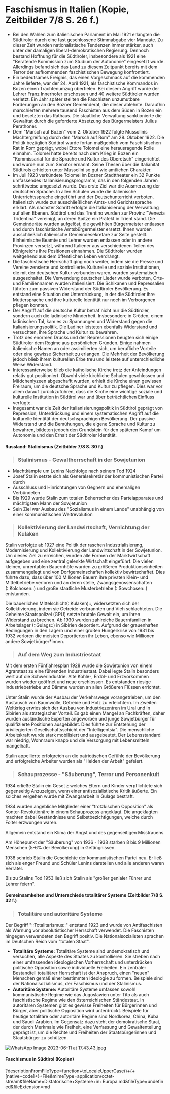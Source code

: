 # Faschismus in Italien (Kopie, Zeitbilder 7/8 S. 26 f.)

- Bei den Wahlen zum italienischen Parlament im Mai 1921 erlangten die Südtiroler durch eine fast geschlossene Stimmabgabe vier Mandate. Zu dieser Zeit wurden nationalistische Tendenzen immer stärker, auch unter der damaligen liberal-demokratischen Regierung. Dennoch bestand Hoffnung für die Südtiroler, insbesondere als 1921 eine "Beratende Kommission zum Studium der Autonomie" eingesetzt wurde. Allerdings befand sich das Land zu diesem Zeitpunkt bereits mit dem Terror der aufkommenden faschistischen Bewegung konfrontiert.
- Ein bedeutsames Ereignis, das einen Vorgeschmack auf die kommenden Jahre lieferte, war der 24. April 1921, als faschistische Kommandos in Bozen einen Trachtenumzug überfielen. Bei diesem Angriff wurde der Lehrer Franz Innerhofer erschossen und 40 weitere Südtiroler wurden verletzt. Ein Jahr später stellten die Faschisten unzumutbare Forderungen an den Bozner Gemeinderat, die dieser ablehnte. Daraufhin marschierten mehrere tausend Faschisten aus dem Süden in Bozen ein und besetzten das Rathaus. Die staatliche Verwaltung sanktionierte die Gewalttat durch die geforderte Absetzung des Bürgermeisters Julius Perathoner.
- Dem "Marsch auf Bozen" vom 2. Oktober 1922 folgte Mussolinis Machtergreifung durch den "Marsch auf Rom" am 28. Oktober 1922. Die Politik bezüglich Südtirol wurde fortan maßgeblich vom Faschistischen Rat in Rom geprägt, wobei Ettore Tolomei eine herausragende Rolle einnahm. Tolomei hatte bereits nach dem Krieg in Bozen ein "Kommissariat für die Sprache und Kultur des Oberetsch" eingerichtet und wurde nun zum Senator ernannt. Seine Thesen über die Italianität Südtirols erhielten unter Mussolini so gut wie amtlichen Charakter.
- Im Juli 1923 verkündete Tolomei im Bozner Stadttheater ein 32 Punkte umfassendes Italianisierungsprogramm, das in den folgenden Jahren schrittweise umgesetzt wurde. Das erste Ziel war die Ausmerzung der deutschen Sprache. In allen Schulen wurde die italienische Unterrichtssprache eingeführt und der Deutschunterricht verboten. Italienisch wurde zur ausschließlichen Amts- und Gerichtssprache erklärt. Als nächster Schritt erfolgte die Italianisierung der Verwaltung auf allen Ebenen. Südtirol und das Trentino wurden zur Provinz "Venezia Tridentina" vereinigt, an deren Spitze ein Präfekt in Trient stand. Die Gemeinderäte wurden aufgelöst, die gewählten Bürgermeister entlassen und durch faschistische Amtsbürgermeister ersetzt. Ihnen wurden ausschließlich italienische Gemeindesekretäre zur Seite gestellt. Einheimische Beamte und Lehrer wurden entlassen oder in andere Provinzen versetzt, während Italiener aus verschiedenen Teilen des Königreichs ihre Positionen einnahmen. Die Südtiroler wurden weitgehend aus dem öffentlichen Leben verdrängt.
- Die faschistische Herrschaft ging noch weiter, indem sie die Presse und Vereine zensierte und kontrollierte. Kulturelle und soziale Institutionen, die mit der deutschen Kultur verbunden waren, wurden systematisch ausgeschaltet. Die Verwendung deutscher Lieder wurde verboten, Orts- und Familiennamen wurden italienisiert. Die Schikanen und Repressalien führten zum passiven Widerstand der Südtiroler Bevölkerung. Es entstand eine Situation der Unterdrückung, in der die Südtiroler ihre Muttersprache und ihre kulturelle Identität nur noch im Verborgenen pflegen konnten.
- Der Angriff auf die deutsche Kultur betraf nicht nur die Südtiroler, sondern auch die ladinische Minderheit. Insbesondere in Gröden, einem ladinischen Tal, kam es zu Spannungen und Widerstand gegen die Italianisierungspolitik. Die Ladiner leisteten ebenfalls Widerstand und versuchten, ihre Sprache und Kultur zu bewahren.
- Trotz des enormen Drucks und der Repressionen beugten sich einige Südtiroler dem Regime aus persönlichen Gründen. Einige nahmen italienische Namen an oder assimilierten sich, um berufliche Vorteile oder eine gewisse Sicherheit zu erlangen. Die Mehrheit der Bevölkerung jedoch blieb ihrem kulturellen Erbe treu und leistete auf unterschiedliche Weise Widerstand.
- Interessanterweise blieb die katholische Kirche trotz der Anfeindungen relativ gut positioniert. Obwohl viele kirchliche Schulen geschlossen und Mädchenlyzeen abgeschafft wurden, erhielt die Kirche einen gewissen Freiraum, um die deutsche Sprache und Kultur zu pflegen. Dies war vor allem darauf zurückzuführen, dass die Kirche eine wichtige soziale und kulturelle Institution in Südtirol war und über beträchtlichen Einfluss verfügte.
- Insgesamt war die Zeit der Italianisierungspolitik in Südtirol geprägt von Repression, Unterdrückung und einem systematischen Angriff auf die kulturelle Identität der deutschsprachigen Bevölkerung. Der passive Widerstand und die Bemühungen, die eigene Sprache und Kultur zu bewahren, bildeten jedoch den Grundstein für den späteren Kampf um Autonomie und den Erhalt der Südtiroler Identität.

#### Russland: Stalinismus (Zeitbilder 7/8 S. 30 f.)

> ### Stalinismus - Gewaltherrschaft in der Sowjetunion

   - Machtkämpfe um Lenins Nachfolge nach seinem Tod 1924
   - Josef Stalin setzte sich als Generalsekretär der kommunistischen Partei durch
   - Ausschluss und Hinrichtungen von Gegnern und ehemaligen Verbündeten
   - Bis 1929 wurde Stalin zum totalen Beherrscher des Parteiapparates und mächtigsten Mann der Sowjetunion
   - Sein Ziel war Ausbau des "Sozialismus in einem Lande" unabhängig von einer kommunistischen Weltrevolution

> ### Kollektivierung der Landwirtschaft, Vernichtung der Kulaken

   Stalin verfolgte ab 1927 eine Politik der raschen Industrialisierung, Modernisierung und Kollektivierung der Landwirtschaft in der Sowjetunion. Um dieses Ziel zu erreichen, wurden alle Formen der Marktwirtschaft aufgegeben und eine zentral gelenkte Wirtschaft eingeführt. Die vielen kleinen, unrentablen Bauernhöfe wurden zu größeren Produktionseinheiten zusammengelegt und von Dorfgemeinschaften kollektiv bewirtschaftet. Dies führte dazu, dass über 100 Millionen Bauern ihre privaten Klein- und Mittelbetriebe verloren und an deren stelle,  Zwangsgenossenschaften (::Kolchosen::) und große staatliche Musterbetriebe (::Sowchosen::) entstanden.

   Die bäuerlichen Mittelschicht(::Kulaken)::, widersetzten sich der Kollektivierung, indem sie Getreide verbrannten und Vieh schlachteten. Die Geheime Staatspolizei (GPU) setzte brutale Gewalt ein, um ihren Widerstand zu brechen. Ab 1930 wurden zahlreiche Bauernfamilien in Arbeitslager (::Gulags::) in Sibirien deportiert. Aufgrund der grauenhaften Bedingungen in den Lagern und einer großen Hungerkrise von 1931 bis 1932 verloren die meisten Deportierten ihr Leben, ebenso wie Millionen andere Sowjetbürger*innen.

> ### Auf dem Weg zum Industriestaat

   Mit dem ersten Fünfjahresplan 1928 wurde die Sowjetunion von einem Agrarstaat zu eine führenden Industriestaat. Dabei legte Stalin besonders wert auf die Schwerindustrie. Alte Kohle-, Erdöl- und Erzvorkommen wurden wieder geöffnet und neue erschlossen.  Es entstanden riesige Industriebetriebe und Dämme wurden an allen Größeren Flüssen errichtet.

   Unter Stalin wurde der Ausbau der Verkehrswege vorangetrieben, um den Austausch von Baumwolle, Getreide und Holz zu erleichtern. Im Zweiten Weltkrieg erwies sich der Ausbau von Industriezentren im Ural und in Sibirien als strategischer Vorteil. Es gab einen Mangel an Fachkräften, daher wurden ausländische Experten angeworben und junge Sowjetbürger für qualifizierte Positionen ausgebildet.  Dies führte zur Entstehung der privilegierten Gesellschaftsschicht der "Intelligentsia". Die menschliche  Arbeitskraft wurde stark mobilisiert und ausgebeutet. Der Lebensstandard war niedrig, Wohnraum knapp und die Versorgung mit Lebensmitteln mangelhaft.

   Stalin appellierte erfolgreich an die patriotischen Gefühle der Bevölkerung und erfolgreiche Arbeiter wurden als "Helden der Arbeit" gefeiert.

> ### Schauprozesse - "Säuberung", Terror und Personenkult

   1934 erließe Stalin ein Geset z welches Eltern und Kinder verpflichtete sich gegenseitig Anzuzeigen, wenn einer antisozialistische Kritik äußerte. Ein solches vergehen wurde mit Zwangsarbeit in Gulags bestraft.

   1934 wurden angebliche Mitglieder einer "trotzkischen Opposition"  als Konter-Revolutionäre in einem Schauprozess angeklagt. Die angeklagten machten dabei Geständnisse und Selbstbezichtigungen, welche durch Folter erzwungen waren.

   Allgemein entstand ein Klima der Angst und des gegenseitigen Misstrauens.

   Am Höhepunkt der "Säuberung"  von 1936 - 1938 starben 8 bis 9 Millionen Menschen (5-6% der Bevölkerung) in Gefängnissen.

   1938 schrieb Stalin die Geschichte der kommunistischen Partei neu. Er ließ sich als enger Freund und Schüler Lenins darstellen und alle anderen waren Verräter.

   Bis zu Stalins Tod 1953 ließ sich Stalin als "großer genialer Führer und Lehrer feiern".

#### Gemeinsamkeiten und Unterschiede totalitärer Systeme (Zeitbilder 7/8 S. 32 f.)

> ### Totalitäre und autoritäre Systeme

   Der Begriff "::Totalitarismus::" entstand 1923 und wurde von Antifaschisten als Warnung vor absolutistischer Herrschaft verwendet. Die Faschisten hingegen verwendeten den Begriff positiv. Die Nationalsozialisten sprachen im Deutschen Reich vom "totalen Staat".

   - **Totalitäre Systeme:** Totalitäre Systeme sind undemokratisch und versuchen, alle Aspekte des Staates zu kontrollieren. Sie streben nach einer umfassenden ideologischen Vorherrschaft und unterdrücken politische Opposition sowie individuelle Freiheiten. Ein zentraler Bestandteil totalitärer Herrschaft ist der Anspruch, einen "neuen" Menschen gemäß einer bestimmten Ideologie zu formen. Beispiele sind der Nationalsozialismus, der Faschismus und der Stalinismus.
   - **Autoritäre Systeme:** Autoritäre Systeme umfassen sowohl kommunistische Regime wie das Jugoslawien unter Tito als auch faschistische Regime wie den österreichischen Ständestaat. In autoritären Systemen gibt es gewisse Freiheiten für Bürgerinnen und Bürger, aber politische Opposition wird unterdrückt. Beispiele für heutige totalitäre oder autoritäre Regime sind Nordkorea, China, Kuba und Saudi-Arabien. Im Gegensatz dazu steht der demokratische Staat, der durch Merkmale wie Freiheit, eine Verfassung und Gewaltenteilung geprägt ist, um die Rechte und Freiheiten der Staatsbürgerinnen und Staatsbürger zu schützen.

![WhatsApp Image 2023-06-11 at 17.43.43.jpeg](https://res.craft.do/user/full/03a3afd7-68cb-e7ef-61db-fd459c260faa/doc/3027fc38-fed5-4876-a9a9-abdb13aeec9a/0e3b0da6-c96d-48bb-aee4-ba3226b45e79)

#### Faschismus in Südtirol (Kopien)

?descriptionFromFileType=function+toLocaleUpperCase()+{+[native+code]+}+File&mimeType=application/octet-stream&fileName=Diktatorische+Systeme+in+Europa.md&fileType=undefined&fileExtension=md